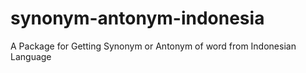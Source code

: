 # synonym-antonym-indonesia
A Package for Getting Synonym or Antonym of word from Indonesian Language
